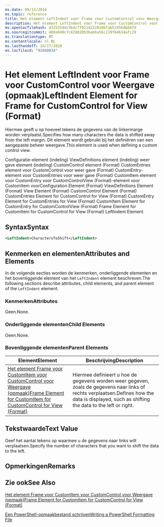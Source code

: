 ```yaml
---
ms.date: 09/13/2016
ms.topic: reference
title: Het element LeftIndent voor Frame voor CustomControl voor Weergave (opmaak)
description: Het element LeftIndent voor Frame voor CustomControl voor Weergave (opmaak)
ms.openlocfilehash: d3253544c3b4c7f9214222010bfab519564b64fd
ms.sourcegitcommit: 488a940c7c828820b36a6ba56c119f64614afc29
ms.translationtype: MT
ms.contentlocale: nl-NL
ms.lasthandoff: 10/27/2020
ms.locfileid: "92660034"
---
```

# <a name="leftindent-element-for-frame-for-customcontrol-for-view-format"></a><span data-ttu-id="cc526-103">Het element LeftIndent voor Frame voor CustomControl voor Weergave (opmaak)</span><span class="sxs-lookup"><span data-stu-id="cc526-103">LeftIndent Element for Frame for CustomControl for View (Format)</span></span>

<span data-ttu-id="cc526-104">Hiermee geeft u op hoeveel tekens de gegevens van de linkermarge worden verplaatst.</span><span class="sxs-lookup"><span data-stu-id="cc526-104">Specifies how many characters the data is shifted away from the left margin.</span></span> <span data-ttu-id="cc526-105">Dit element wordt gebruikt bij het definiëren van een aangepaste beheer weergave.</span><span class="sxs-lookup"><span data-stu-id="cc526-105">This element is used when defining a custom control view.</span></span>

<span data-ttu-id="cc526-106">Configuratie-element (indeling) ViewDefinitions element (indeling) weer gave element (indeling) CustomControl element (Format) CustomEntries element voor CustomControl voor weer gave (Format) CustomEntry-element voor CustomEntries voor weer gave (Format) CustomItem element voor CustomEntry voor CustomControlView (Format)-element voor CustomItem voor</span><span class="sxs-lookup"><span data-stu-id="cc526-106">Configuration Element (Format) ViewDefinitions Element (Format) View Element (Format) CustomControl Element (Format) CustomEntries Element for CustomControl for View (Format) CustomEntry Element for CustomEntries for View (Format) CustomItem Element for CustomEntry for CustomControlView (Format) Frame Element for CustomItem for CustomControl for View (Format) LeftIndent Element</span></span>

## <a name="syntax"></a><span data-ttu-id="cc526-107">Syntax</span><span class="sxs-lookup"><span data-stu-id="cc526-107">Syntax</span></span>

```xml
<LeftIndent>CharactersToShift</LeftIndent>
```

## <a name="attributes-and-elements"></a><span data-ttu-id="cc526-108">Kenmerken en elementen</span><span class="sxs-lookup"><span data-stu-id="cc526-108">Attributes and Elements</span></span>

<span data-ttu-id="cc526-109">In de volgende secties worden de kenmerken, onderliggende elementen en het bovenliggende element van het `LeftIndent` element beschreven.</span><span class="sxs-lookup"><span data-stu-id="cc526-109">The following sections describe attributes, child elements, and parent element of the `LeftIndent` element.</span></span>

### <a name="attributes"></a><span data-ttu-id="cc526-110">Kenmerken</span><span class="sxs-lookup"><span data-stu-id="cc526-110">Attributes</span></span>

<span data-ttu-id="cc526-111">Geen.</span><span class="sxs-lookup"><span data-stu-id="cc526-111">None.</span></span>

### <a name="child-elements"></a><span data-ttu-id="cc526-112">Onderliggende elementen</span><span class="sxs-lookup"><span data-stu-id="cc526-112">Child Elements</span></span>

<span data-ttu-id="cc526-113">Geen.</span><span class="sxs-lookup"><span data-stu-id="cc526-113">None.</span></span>

### <a name="parent-elements"></a><span data-ttu-id="cc526-114">Bovenliggende elementen</span><span class="sxs-lookup"><span data-stu-id="cc526-114">Parent Elements</span></span>

|<span data-ttu-id="cc526-115">Element</span><span class="sxs-lookup"><span data-stu-id="cc526-115">Element</span></span>|<span data-ttu-id="cc526-116">Beschrijving</span><span class="sxs-lookup"><span data-stu-id="cc526-116">Description</span></span>|
|-------------|-----------------|
|[<span data-ttu-id="cc526-117">Het element Frame voor CustomItem voor CustomControl voor Weergave (opmaak)</span><span class="sxs-lookup"><span data-stu-id="cc526-117">Frame Element for CustomItem for CustomControl for View (Format)</span></span>](./frame-element-for-customitem-for-customcontrol-for-view-format.md)|<span data-ttu-id="cc526-118">Hiermee definieert u hoe de gegevens worden weer gegeven, zoals de gegevens naar links of rechts verplaatsen.</span><span class="sxs-lookup"><span data-stu-id="cc526-118">Defines how the data is displayed, such as shifting the data to the left or right.</span></span>|

## <a name="text-value"></a><span data-ttu-id="cc526-119">Tekstwaarde</span><span class="sxs-lookup"><span data-stu-id="cc526-119">Text Value</span></span>

<span data-ttu-id="cc526-120">Geef het aantal tekens op waarmee u de gegevens naar links wilt verplaatsen.</span><span class="sxs-lookup"><span data-stu-id="cc526-120">Specify the number of characters that you want to shift the data to the left.</span></span>

## <a name="remarks"></a><span data-ttu-id="cc526-121">Opmerkingen</span><span class="sxs-lookup"><span data-stu-id="cc526-121">Remarks</span></span>

## <a name="see-also"></a><span data-ttu-id="cc526-122">Zie ook</span><span class="sxs-lookup"><span data-stu-id="cc526-122">See Also</span></span>

[<span data-ttu-id="cc526-123">Het element Frame voor CustomItem voor CustomControl voor Weergave (opmaak)</span><span class="sxs-lookup"><span data-stu-id="cc526-123">Frame Element for CustomItem for CustomControl for View (Format)</span></span>](./frame-element-for-customitem-for-customcontrol-for-view-format.md)

[<span data-ttu-id="cc526-124">Een PowerShell-opmaakbestand schrijven</span><span class="sxs-lookup"><span data-stu-id="cc526-124">Writing a PowerShell Formatting File</span></span>](./writing-a-powershell-formatting-file.md)
